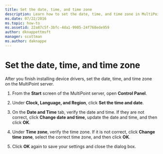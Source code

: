 ```yaml
---
title: Set the date, time, and time zone
description: Learn how to set the date, time, and time zone in MultiPoint Services
ms.date: 07/22/2016
ms.topic: how-to
ms.assetid: 22a87c5f-3bfc-4da1-9905-24f768ede959
author: dknappettmsft
manager: scottman
ms.author: daknappe
---
```

# Set the date, time, and time zone
After you finish installing device drivers, set the date, time, and time zone on the MultiPoint server.

1.  From the **Start** screen of the MultiPoint server, open **Control Panel**.

2.  Under **Clock, Language, and Region**, click **Set the time and date**.

3.  On the **Date and Time** tab, verify the date and time. If they are not correct, click **Change date and time**, update the date and time, and then click **OK**.

4.  Under **Time zone**, verify the time zone. If it is not correct, click **Change time zone**, select the correct time zone, and then click **OK**.

5.  Click **OK** again to save your settings and close the dialog box.
